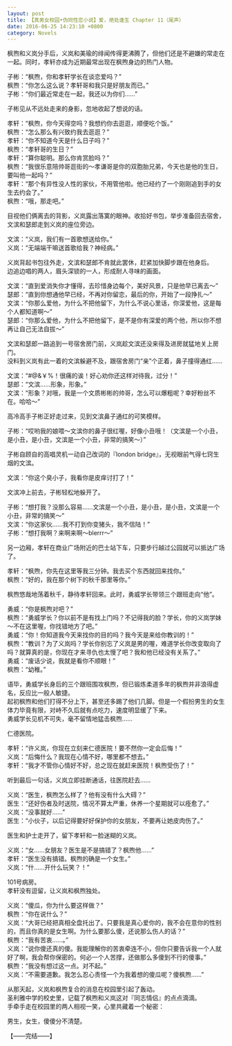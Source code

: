 ```yaml
---
layout: post
title: 【真男女校园•伪同性恋小说】爱，绝处逢生 Chapter 11（尾声）
date: 2016-06-25 14:23:10 +0800
category: Novels
---
```

枫煦和义岚分手后，义岚和美瑜的绯闻传得更沸腾了，但他们还是不避嫌的常走在一起。同时，孝轩亦成为近期最常出现在枫煦身边的热门人物。

子彬：“枫煦，你和孝轩学长在谈恋爱吗？”<br>
枫煦：“你怎么这么说？孝轩哥和我只是好朋友而已。”<br>
子彬：“你们最近常走在一起，我还以为你们……”

子彬见从不远处走来的身影，忽地收起了想说的话。

孝轩：“枫煦，你今天得空吗？我想约你去逛逛，顺便吃个饭。”<br>
枫煦：“怎么那么有兴致约我去逛逛？”<br>
孝轩：“你不知道今天是什么日子吗？”<br>
枫煦：“孝轩哥的生日？”<br>
孝轩：“算你聪明。那么你肯赏脸吗？”<br>
枫煦：“我很乐意陪帅哥逛街的～孝谦哥是你的双胞胎兄弟，今天也是他的生日，要叫他一起吗？”<br>
孝轩：“那个有异性没人性的家伙，不用管他啦。他已经约了一个刚刚追到手的女生去约会了。”<br>
枫煦：“哦，那走吧。”

目视他们俩离去的背影，义岚露出落寞的眼神。收拾好书包，举步准备回去宿舍，文滨和瑟郎走到义岚的座位旁边。

文滨：“义岚，我们有一首歌想送给你。”<br>
义岚：“无端端干嘛送首歌给我？神经病。”

义岚背起书包往外走，文滨和瑟郎不肯就此罢休，赶紧加快脚步跟在他身后。<br>
边追边唱的两人，眉头深锁的一人，形成耐人寻味的画面。

文滨：“直到爱消失你才懂得，去珍惜身边每个，美好风景，只是他早已离去～”<br>
瑟郎：“直到你想通他早已经，不再对你留恋，最后的你，开始了一段挣扎～”<br>
文滨：“你那么爱他，为什么不把他留下，为什么不说心里话，你深爱他，这是每个人都知道啊～”<br>
瑟郎：“你那么爱他，为什么不把他留下，是不是你有深爱的两个他，所以你不想再让自己无法自拔～”

文滨和瑟郎一路追到一号宿舍房门前，义岚趁文滨还没来得及进房就猛地关上房门。<br>
没料到义岚有此一着的文滨躲避不及，跟宿舍房门“亲”个正着，鼻子撞得通红……

文滨：“#@&￥%！很痛的诶！好心劝你还这样对待我，过分！”<br>
瑟郎：“文滨……形象，形象。”<br>
文滨：“形象？对哦，我是一个文质彬彬的帅哥，怎么可以爆粗呢？幸好粉丝不在。哈哈～”

高冷高手子彬正好走过来，见到文滨鼻子通红的可笑模样。

子彬：“哎哟我的娘喂～文滨你的鼻子很红喔，好像小丑哦！（文滨是一个小丑，是小丑，是小丑，文滨是一个小丑，非常的搞笑～）”

子彬自顾自的高唱灵机一动自己改词的『london bridge』，无视眼前气得七窍生烟的文滨。

文滨：“你这个臭小子，我看你是皮痒讨打了！”

文滨冲上前去，子彬轻松地躲开了。

子彬：“想打我？没那么容易……文滨是一个小丑，是小丑，是小丑，文滨是一个小丑，非常的搞笑～”<br>
文滨：“你这家伙……我不打到你变猪头，我不信陆！”<br>
子彬：“想打我啊？来啊来啊～blerrr～”

另一边厢，孝轩在商业广场附近的巴士站下车，只要步行越过公园就可以抵达广场了。

孝轩：“枫煦，你先在这里等我三分钟。我去买个东西就回来找你。”<br>
枫煦：“好的，我在那个树下的秋千那里等你。”

枫煦悠哉地荡着秋千，静待孝轩回来。此时，勇威学长带领三个跟班走向“他”。

勇威：“你是枫煦对吧？”<br>
枫煦：“勇威学长？你以前不是有找上门吗？不记得我的脸？学长，你的义岚学妹～不在这里喔，你找错地方了吧。”<br>
勇威：“你！你知道我今天来找你的目的吗？我今天是来给你教训的！”<br>
枫煦：“教训？为了义岚吗？学长你别忘了义岚是男的喔，难道学长你改变取向了吗？就算真的是，你现在才来寻仇也太慢了吧？我和他已经没有关系了。”<br>
勇威：“废话少说，我就是看你不顺眼！”<br>
枫煦：“幼稚。”

语毕，勇威学长身后的三个跟班围攻枫煦，但已锻炼柔道多年的枫煦并非浪得虚名，反应比一般人敏捷。<br>
起初枫煦和他们打得不分上下，甚至还多踢了他们几脚。但是一个假扮男生的女生体力毕竟有限，对峙不久后就有点吃力，速度明显缓了下来。<br>
勇威学长见机不可失，毫不留情地猛击枫煦……

仁德医院。

孝轩：“许义岚，你现在立刻来仁德医院！要不然你一定会后悔！”<br>
义岚：“后悔什么？我现在心情不好，哪里都不想去。”<br>
孝轩：“我才不管你心情好不好，总之现在就赶来医院！枫煦受伤了！”

听到最后一句话，义岚立即挂断通话，往医院赶去……

义岚：“医生，枫煦怎么样了？他有没有什么大碍？”<br>
医生：“还好伤者及时送院，情况不算太严重，休养一个星期就可以痊愈了。”<br>
义岚：“没事就好……”<br>
医生：“小伙子，以后记得要好好保护你的女朋友，不要再让她皮肉伤了。”

医生和护士走开了，留下孝轩和一脸迷糊的义岚。

义岚：“女……女朋友？医生是不是搞错了？枫煦他……”<br>
孝轩：“医生没有搞错。枫煦的确是一个女生。”<br>
义岚：“什……开什么玩笑？！”

101号病房。<br>
孝轩没有逗留，让义岚和枫煦独处。

义岚：“傻瓜，你为什么要这样做？”<br>
枫煦：“你在说什么？”<br>
义岚：“大哥已经把真相全盘托出了。只要我是真心爱你的，我不会在意你的性别的，而且你真的是女生啊。为什么要那么傻，还说那么伤人的话？”<br>
枫煦：“我有苦衷……。”<br>
义岚：“说你傻还真的傻。我能理解你的苦衷牵连不小，但你只要告诉我一个人就好了啊，我会帮你保密的。何必一个人苦撑，还做那么多傻到不行的傻事。”<br>
枫煦：“我没有想过这一点。对不起。”<br>
义岚：“不需要道歉。我怎么忍心责怪一个为我着想的傻瓜呢？傻枫煦……”

从那天起，义岚和枫煦复合的消息在校园里引起了轰动。<br>
圣利雅中学的校史里，记载了枫煦和义岚这对『同志情侣』的点点滴滴。<br>
手牵手走在校园里的两人相视一笑，心里共藏着一个秘密：

男生，女生，傻傻分不清楚。

【——完结——】